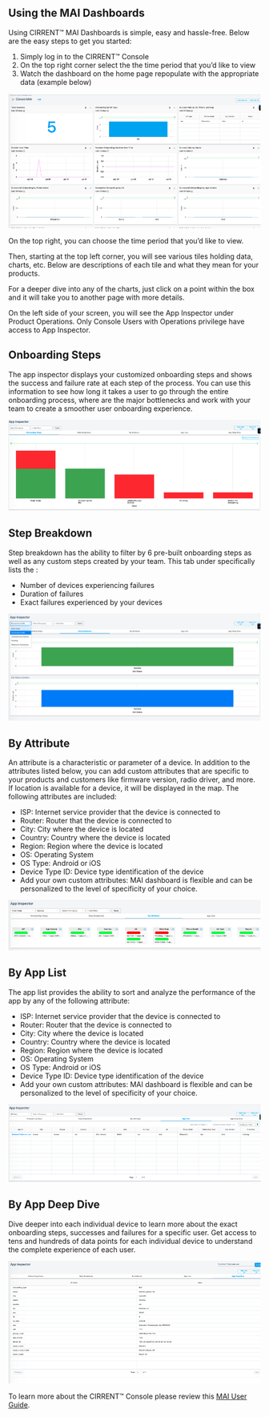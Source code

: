 Using the MAI Dashboards
-----------------------------

Using CIRRENT™ MAI Dashboards is simple, easy and hassle-free. Below are the easy steps to get you started:

1.	Simply log in to the CIRRENT™ Console 
2.	On the top right corner select the the time period that you’d like to view
3.	Watch the dashboard on the home page repopulate with the appropriate data (example below)

![image](../img/dash-mai-1.png) 

On the top right, you can choose the time period that you’d like to view.

Then, starting at the top left corner, you will see various tiles holding data, charts,
etc. Below are descriptions of each tile and what they mean for your products.

For a deeper dive into any of the charts, just click on a point within the box and it will
take you to another page with more details.


On the left side of your screen, you will see the App  Inspector under Product Operations. Only Console  Users with Operations privilege have access to App  Inspector.  

## Onboarding Steps

The app inspector displays your customized onboarding steps and shows the success and  failure rate at each step of the process. You can use this information to see how long it  takes a user to go through the entire onboarding process, where are the major bottlenecks  and work with your team to create a smoother user onboarding experience.  

![image](../img/dash-mai-2.png) 

## Step Breakdown

Step breakdown has the ability to filter by 6 pre-built onboarding steps as well as any custom steps created by your team. This tab under specifically lists the :

* Number of devices experiencing failures  
* Duration of failures  
* Exact failures experienced by your devices


![image](../img/dash-mai-3.png) 
 


## By Attribute

An attribute is a characteristic or parameter of a device. In addition to the attributes listed  below, you can add custom attributes that are specific to your products and customers like  firmware version, radio driver, and more. If location is available for a device, it will be  displayed in the map.  The following attributes are included: 

* ISP: Internet service provider that the device is connected to  
* Router: Router that the device is connected to  
* City: City where the device is located  
* Country: Country where the device is located  
* Region: Region where the device is located  
* OS: Operating System  
* OS Type: Android or iOS 
* Device Type ID: Device type identification of the device  
* Add your own custom attributes: MAI dashboard is flexible and can be personalized to  the level of specificity of your choice.


![image](../img/dash-mai-4.png) 



## By App List

The app list provides the ability to sort and analyze the performance of the app by any of  the following attribute:  

* ISP: Internet service provider that the device is connected to  
* Router: Router that the device is connected to  
* City: City where the device is located  
* Country: Country where the device is located  
* Region: Region where the device is located  
* OS: Operating System  
* OS Type: Android or iOS 
* Device Type ID: Device type identification of the device  
* Add your own custom attributes: MAI dashboard is flexible and can be personalized to  the level of specificity of your choice.

![image](../img/dash-mai-5.png) 

## By App Deep Dive

Dive deeper into each individual device to learn more about the exact onboarding steps,  successes and failures for a specific user. Get access to tens and hundreds of data points  for each individual device to understand the complete experience of each user.

![image](../img/dash-mai-6.png) 
 

To learn more about the CIRRENT™ Console please review this [MAI User Guide](getting-started-with-mai.md).

